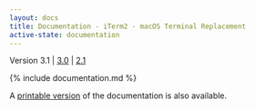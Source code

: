 ```yaml
---
layout: docs
title: Documentation - iTerm2 - macOS Terminal Replacement
active-state: documentation
---
```

<div class="version-selector">
Version 3.1 | <a href="/3.0/documentation.html">3.0</a> | <a href="/2.1/documentation.html">2.1</a>
</div>

{% include documentation.md %}

A <a href="documentation-one-page.html">printable version</a> of the documentation is also available.
